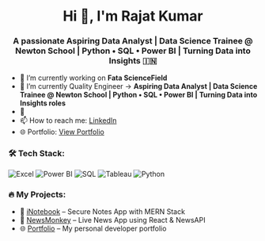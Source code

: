 <h1 align="center">Hi 👋, I'm Rajat Kumar</h1>
<h3 align="center">A passionate Aspiring Data Analyst | Data Science Trainee @ Newton School | Python • SQL • Power BI | Turning Data into Insights  🇮🇳</h3>

- 🔭 I’m currently working on **Fata ScienceField**
- 🌱 I’m currently  Quality Engineer → **Aspiring Data Analyst | Data Science Trainee @ Newton School | Python • SQL • Power BI | Turning Data into Insights roles**
- 💬
- 📫 How to reach me: [LinkedIn](https://www.linkedin.com/in/rajat-b115a5355/)
- 🌐 Portfolio: [View Portfolio](https://rajat00612.github.io)

### 🛠️ Tech Stack:
![Excel](https://img.shields.io/badge/Microsoft_Excel-217346?logo=microsoft-excel&logoColor=white)
![Power BI](https://img.shields.io/badge/Power%20BI-F2C811?logo=power-bi&logoColor=black)
![SQL](https://img.shields.io/badge/SQL-003B57?logo=postgresql&logoColor=white)
![Tableau](https://img.shields.io/badge/Tableau-E97627?logo=tableau&logoColor=white)
![Python](https://img.shields.io/badge/Python-3776AB?logo=python&logoColor=white)
### 🔥 My Projects:
- 📝 [iNotebook](https://i-notebook-front-end-six.vercel.app/login) – Secure Notes App with MERN Stack  
- 📰 [NewsMonkey](https://github.com/Rajat00612/NewsMonkey) – Live News App using React & NewsAPI  
- 🌐 [Portfolio](https://rajat00612.github.io) – My personal developer portfolio
